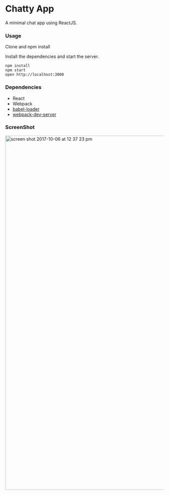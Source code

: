 Chatty App
=====================

A minimal chat app using ReactJS.

### Usage

Clone and npm install

Install the dependencies and start the server.

```
npm install
npm start
open http://localhost:3000
```

### Dependencies

* React
* Webpack
* [babel-loader](https://github.com/babel/babel-loader)
* [webpack-dev-server](https://github.com/webpack/webpack-dev-server)

### ScreenShot

<img width="1124" alt="screen shot 2017-10-06 at 12 37 23 pm" src="https://user-images.githubusercontent.com/29167930/31293327-1088301e-aa94-11e7-813e-1c658037ab5a.png">




